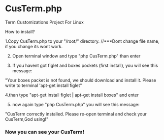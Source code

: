 # CusTerm.php
Term  Customizations Project For Linux


How to install?

1.Copy CusTerm.php to your "/root/" directory.        //***Dont change file name, if you change its wont work.

2. Open terminal window and type "php CusTerm.php" than enter

3. If you havent got figlet and boxes pockets (first install), you will see this message: 

"Your boxes packet is not found, we should download and install it. Please write to terminal 'apt-get install figlet"

4.than type "apt-get install figlet | apt-get install boxes" and enter

5. now again type "php CusTerm.php" you will see this message:

"CusTerm correctly installed. Please re-open terminal 
and check your CusTerm,God using!"

### Now you can see your CusTerm!


